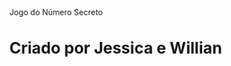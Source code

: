 <head> Jogo do Número Secreto </head>
<body>
  <h1> Criado por <b>Jessica</b> e <b>Willian</b> </h1>
</body>